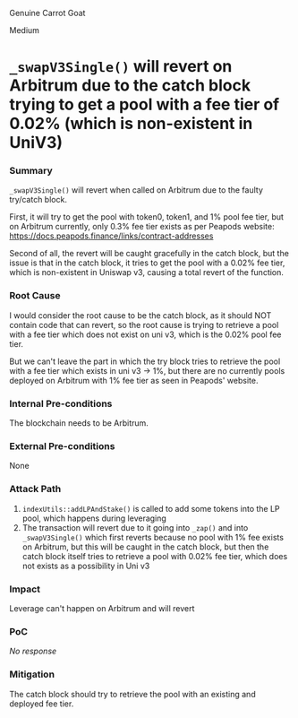 Genuine Carrot Goat

Medium

# `_swapV3Single()` will revert on Arbitrum due to the catch block trying to get a pool with a fee tier of 0.02% (which is non-existent in UniV3)

### Summary

`_swapV3Single()` will revert when called on Arbitrum due to the faulty try/catch block.

First, it will try to get the pool with token0, token1, and 1% pool fee tier, but on Arbitrum currently, only 0.3% fee tier exists as per Peapods website: https://docs.peapods.finance/links/contract-addresses

Second of all, the revert will be caught gracefully in the catch block, but the issue is that in the catch block, it tries to get the pool with a 0.02% fee tier, which is non-existent in Uniswap v3, causing a total revert of the function.

### Root Cause

I would consider the root cause to be the catch block, as it should NOT contain code that can revert, so the root cause is trying to retrieve a pool with a fee tier which does not exist on uni v3, which is the 0.02% pool fee tier.

But we can't leave the part in which the try block tries to retrieve the pool with a fee tier which exists in uni v3 -> 1%, but there are no currently pools deployed on Arbitrum with 1% fee tier as seen in Peapods' website.

### Internal Pre-conditions

The blockchain needs to be Arbitrum.

### External Pre-conditions

None

### Attack Path

1. `indexUtils::addLPAndStake()` is called to add some tokens into the LP pool, which happens during leveraging
2. The transaction will revert due to it going into `_zap()` and into `_swapV3Single()` which first reverts because no pool with 1% fee exists on Arbitrum, but this will be caught in the catch block, but then the catch block itself tries to retrieve a pool with 0.02% fee tier, which does not exists as a possibility in Uni v3

### Impact

Leverage can't happen on Arbitrum and will revert

### PoC

_No response_

### Mitigation

The catch block should try to retrieve the pool with an existing and deployed fee tier.